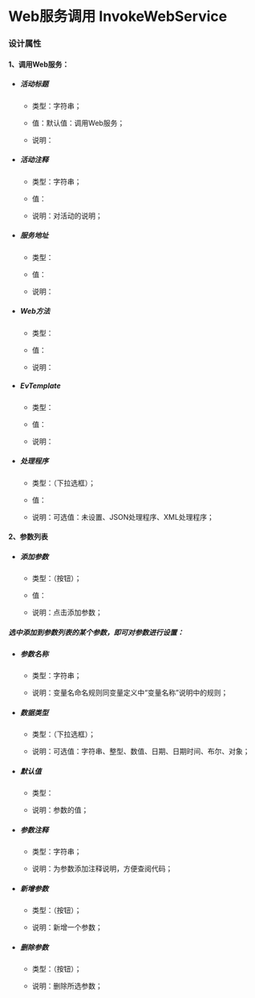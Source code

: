 # Web服务调用 InvokeWebService

### 设计属性

#### 1、调用Web服务：

* ##### 活动标题

  * 类型：字符串；

  * 值：默认值：调用Web服务；

  * 说明：
* ##### 活动注释

  * 类型：字符串；

  * 值：

  * 说明：对活动的说明；
* ##### 服务地址

  * 类型：

  * 值：

  * 说明：
* ##### Web方法

  * 类型：

  * 值：

  * 说明：
* ##### EvTemplate

  * 类型：

  * 值：

  * 说明：
* ##### 处理程序

  * 类型：（下拉选框）；

  * 值：

  * 说明：可选值：未设置、JSON处理程序、XML处理程序；

#### 2、参数列表

* ##### 添加参数

  * 类型：（按钮）；

  * 值：

  * 说明：点击添加参数；

##### 选中添加到参数列表的某个参数，即可对参数进行设置：

* ##### 参数名称

  * 类型：字符串；

  * 说明：变量名命名规则同变量定义中“变量名称”说明中的规则；
* ##### 数据类型

  * 类型：（下拉选框）；

  * 说明：可选值：字符串、整型、数值、日期、日期时间、布尔、对象；
* ##### 默认值

  * 类型：

  * 说明：参数的值；
* ##### 参数注释

  * 类型：字符串；

  * 说明：为参数添加注释说明，方便查阅代码；
* ##### 新增参数

  * 类型：（按钮）；

  * 说明：新增一个参数；
* ##### 删除参数

  * 类型：（按钮）；

  * 说明：删除所选参数；

#### 

#### 



